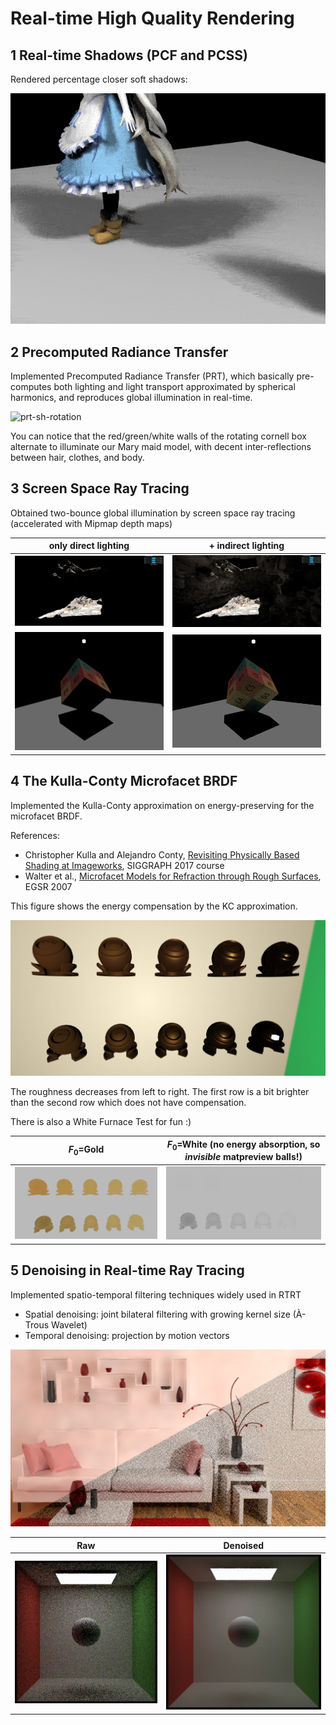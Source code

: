 # Real-time High Quality Rendering

## 1 Real-time Shadows (PCF and PCSS)

Rendered percentage closer soft shadows:

![pcss](hw1/images/bonus.gif)

## 2 Precomputed Radiance Transfer

Implemented Precomputed Radiance Transfer (PRT), which basically pre-computes both lighting and light transport approximated by spherical harmonics, and reproduces global illumination in real-time.

![prt-sh-rotation](hw2/images/PRT_Rotation_cornellbox.gif)

You can notice that the red/green/white walls of the rotating cornell box alternate to illuminate our Mary maid model, with decent inter-reflections between hair, clothes, and body.

## 3 Screen Space Ray Tracing

Obtained two-bounce global illumination by screen space ray tracing (accelerated with Mipmap depth maps)

| only direct lighting                          | + indirect lighting                          |
| --------------------------------------------- | -------------------------------------------- |
| ![only_direct](hw3/images/cave_直接光照.png)  | ![indirect](hw3/images/cave_间接光照1.0.png) |
| ![only_direct](hw3/images/cube2_直接光照.png) | ![indirect](hw3/images/cube2_间接光照.png)   |

## 4 The Kulla-Conty Microfacet BRDF

Implemented the Kulla-Conty approximation on energy-preserving for the microfacet BRDF.

References:

- Christopher Kulla and Alejandro Conty, [Revisiting Physically Based Shading at Imageworks](https://fpsunflower.github.io/ckulla/data/s2017_pbs_imageworks_slides_v2.pdf), SIGGRAPH 2017 course
- Walter et al., [Microfacet Models for Refraction through Rough Surfaces](https://www.graphics.cornell.edu/~bjw/microfacetbsdf.pdf), EGSR 2007

This figure shows the energy compensation by the KC approximation.

![KullaConty](hw4/images/KullaConty.png)

The roughness decreases from left to right. The first row is a bit brighter than the second row which does not have compensation.

There is also a White Furnace Test for fun :)

| $F_0$=Gold                        | $F_0$=White (no energy absorption, so *invisible* matpreview balls!) |
| --------------------------------- | -------------------------------------------------------------------- |
| ![gold](hw4/images/WFT(Gold).png) | ![1.0](hw4/images/white%20furnace%20test.gif)                        |

## 5 Denoising in Real-time Ray Tracing

Implemented spatio-temporal filtering techniques widely used in RTRT

- Spatial denoising: joint bilateral filtering with growing kernel size (À-Trous Wavelet)
- Temporal denoising: projection by motion vectors

![room-diff](hw5/results/room-diff.png)

| Raw                                 | Denoised                                 |
| ----------------------------------- | ---------------------------------------- |
| ![box-raw](hw5/results/box-raw.gif) | ![box-raw](hw5/results/box-filtered.gif) |
